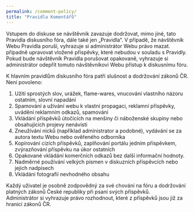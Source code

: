```yaml
---
permalink: /comment-policy/
title: "Pravidla Komentářů"
---
```



Vstupem do diskuse se návštěvník zavazuje dodržovat, mimo jiné, tato Pravidla diskusního fóra, 
dále také jen „Pravidla“. V případě, že návštěvník Webu Pravidla poruší, vyhrazuje si administrátor Webu právo mazat. 
případně upravovat vložené příspěvky, které nebudou v souladu s Pravidly. 
Pokud bude návštěvník Pravidla porušovat opakovaně, vyhrazuje si administrátor odepřít tomuto návštěvníkovi Webu přístup k diskusnímu fóru.

K hlavním pravidlům diskusního fóra patří slušnost a dodržování zákonů ČR. Není povoleno:  

1. Užití sprostých slov, urážek, flame-wares, vnucování vlastního názoru ostatním, slovní napadání
2. Spamování a užívání webu k vlastní propagaci, reklamní příspěvky, uvádění reklamním odkazů, spamování
3. Vkládání příspěvků útočících na menšiny či náboženské skupiny nebo obsahujících projevy nenávisti
4. Zneužívání nicků (například administrator a podobné), vydávání se za autora textu Webu nebo ověřeného odborníka
5. Kopírování cizích příspěvků, zaplňování portálu jedním příspěvkem, zvýrazňování příspěvku na úkor ostatních
6. Opakované vkládání komerčních odkazů bez další informační hodnoty.
7. Nadměrné používání velkých písmen v diskuzních příspěvcích nebo jejich nadpisech
8. Vkládání fotografií nevhodného obsahu

Každý uživatel je osobně zodpovědný za své chování na fóru a dodržování platných zákonů České republiky při psaní svých příspěvků.   
Administrátor si vyhrazuje právo rozhodnout, které z příspěvků jsou již za hranicí zákonů ČR.